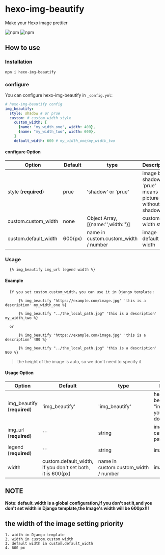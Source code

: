 # hexo-img-beautify

Make your Hexo image prettier

![npm](https://img.shields.io/npm/v/hexo-img-beautify.svg) ![npm](https://img.shields.io/npm/l/hexo-img-beautify.svg)

## How to use

### Installation

    npm i hexo-img-beautify

### configure

You can configure hexo-img-beautify in `_config.yml`:

```yaml
# hexo-img-beautify config
img_beautify:
  style: shadow # or prue
  custom: # custom width style
    custom_width: [
      {name: "my_width_one", width: 400},
      {name: "my_width_two", width: 600}, 
    ]
    default_width: 600 # my_width_one/my_width_two

```

#### configure Option

| Option | Default | type | Description|
| -------------------- | -------- | ------------- | ------------------------ |
| style (**required**) | prue     | 'shadow' or 'prue' |  image box-shadow <br> 'prue' means picture without shadow |
| custom.custom_width  | none     | Object Array, [{name:'',width:''}]  | custom width style |
| custom.default_width | 600(px)  | name in custom.custom_width / number |  image default width|

### Usage

      {% img_beautify img_url legend width %}     

#### Example

      If you set custom.custom_width，you can use it in Django template：

          {% img_beautify "https://example.com/image.jpg" 'this is a description' my_width_one %}

          {% img_beautify "../the_local_path.jpg" 'this is a description' my_width_two %}

      or 

          {% img_beautify "https://example.com/image.jpg" 'this is a description' 400 %}

          {% img_beautify "../the_local_path.jpg" 'this is a description' 800 %}

> the height of the image is auto, so we don't need to specify it

#### Usage Option

| Option | Default | type | Description|
| -------------------- | ----- | ------------- | ------------------------ |
| img_beautify (**required**) | 'img_beautify'  | 'img_beautify' | hexo tag,must be "img_beautify",if you change it,it don't work |
| img_url (**required**) | ' '  | string | image url,you can put relative path or link here |
| legend (**required**) | ' ' | string | image legend |
| width  | custom.default_width, if you don't set both, it is 600(px) | name in custom.custom_width / number | image width |

## NOTE

**Note: default_width is a global configuration,if you don't set it,and you don't set width in Django template,the Image's width will be 600px!!!**

## the width of the image setting priority

    1. width in Django template
    2. width in custom.custom_width
    3. default width in custom.default_width
    4. 600 px
